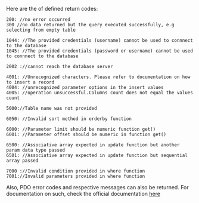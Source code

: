 Here are the of defined return codes:

    200: //no error occurred
    300 //no data returned but the query executed successfully, e.g selecting from empty table

	1044: //The provided credentials (username) cannot be used to connnect to the database
	1045: //The provided credentials (password or username) cannot be used to connnect to the database
	
    2002 ://cannot reach the database server
     
    4001: //Unrecognized characters. Please refer to documentation on how to insert a record
    4004: //unrecognized parameter options in the insert values
    4005: //operation unsuccessful.Columns count does not equal the values count
     	
    5000://Table name was not provided

	6050: //Invalid sort method in orderby function
	
    6000: //Parameter limit should be numeric function get()
    6001: //Parameter offset should be numeric in function get()
    
    6500: //Associative array expected in update function but another param data type passed
    6501: //Associative array expected in update function but sequential array passed
    	
    7000 ://Invalid condition provided in where function
    7001://Invalid parameters provided in where function
    

Also, PDO error codes and respective messages can also be returned.
 For documentation on such, check the official documentation [here]('http://php.net/manual/en/book.pdo.php')